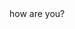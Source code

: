 <!DOCTYPE html>
<html lang="en">
<head>
	<meta charset="UTF-8">
	<title>Document</title>
</head>
<body>
	how are you?
</body>
</html>